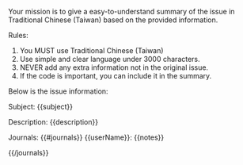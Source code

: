 Your mission is to give a easy-to-understand summary of the issue in Traditional Chinese (Taiwan) based on the provided information.

Rules:
1. You MUST use Traditional Chinese (Taiwan)
2. Use simple and clear language under 3000 characters.
3. NEVER add any extra information not in the original issue.
4. If the code is important, you can include it in the summary.


Below is the issue information:

Subject: {{subject}}

Description:
{{description}}

Journals:
{{#journals}}
{{userName}}:
{{notes}}

{{/journals}}
